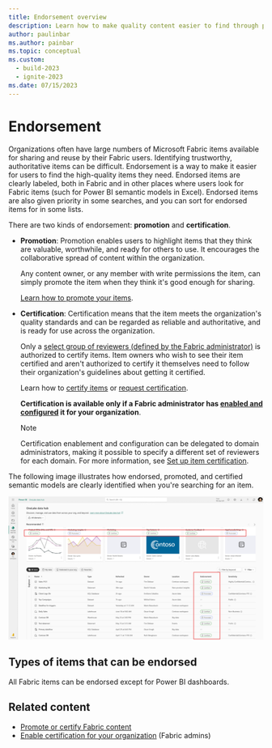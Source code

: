 ```yaml
---
title: Endorsement overview
description: Learn how to make quality content easier to find through promotion or certification.
author: paulinbar
ms.author: painbar
ms.topic: conceptual
ms.custom:
  - build-2023
  - ignite-2023
ms.date: 07/15/2023
---
```


# Endorsement

Organizations often have large numbers of Microsoft Fabric items available for sharing and reuse by their Fabric users. Identifying trustworthy, authoritative items can be difficult. Endorsement is a way to make it easier for users to find the high-quality items they need. Endorsed items are clearly labeled, both in Fabric and in other places where users look for Fabric items (such for Power BI semantic models in Excel). Endorsed items are also given priority in some searches, and you can sort for endorsed items for in some lists.

There are two kinds of endorsement: **promotion** and **certification**.

* **Promotion**: Promotion enables users to highlight items that they think are valuable, worthwhile, and ready for others to use. It encourages the collaborative spread of content within the organization.

    Any content owner, or any member with write permissions the item, can simply promote the item when they think it's good enough for sharing.

    [Learn how to promote your items](../get-started/endorsement-promote-certify.md#promote-items).

* **Certification**: Certification means that the item meets the organization's quality standards and can be regarded as reliable and authoritative, and is ready for use across the organization.

    Only a [select group of reviewers (defined by the Fabric administrator)](../admin/endorsement-setup.md) is authorized to certify items. Item owners who wish to see their item certified and aren't authorized to certify it themselves need to follow their organization's guidelines about getting it certified.

    Learn how to [certify items](../get-started/endorsement-promote-certify.md#certify-items) or [request certification](../get-started/../get-started/endorsement-promote-certify.md#request-item-certification).

    **Certification is available only if a Fabric administrator has [enabled and configured](../admin/endorsement-setup.md) it for your organization**.

    > [!NOTE]
    > Certification enablement and configuration can be delegated to domain administrators, making it possible to specify a different set of reviewers for each domain. For more information, see [Set up item certification](../admin/endorsement-setup.md).

The following image illustrates how endorsed, promoted, and certified semantic models are clearly identified when you're searching for an item.

[ ![Screenshot of endorsed semantic models in a semantic model selection dialog.](media/endorsement-overview/endorsement-data-hub.png)](media/endorsement-overview/endorsement-data-hub.png#lightbox)

## Types of items that can be endorsed

All Fabric items can be endorsed except for Power BI dashboards.

## Related content

* [Promote or certify Fabric content](../get-started/endorsement-promote-certify.md)
* [Enable certification for your organization](../admin/endorsement-setup.md) (Fabric admins)

